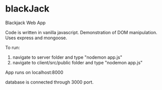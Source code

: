 # blackJack
Blackjack Web App

Code is written in vanilla javascript. Demonstration of DOM manipulation.
Uses express and mongoose.

To run:

1. navigate to server folder and type "nodemon app.js"
2. navigate to client/src/public folder and type "nodemon app.js"

App runs on localhost:8000

database is connected through 3000 port.

